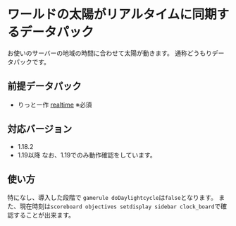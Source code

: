 # ワールドの太陽がリアルタイムに同期するデータパック
お使いのサーバーの地域の時間に合わせて太陽が動きます。
通称どうもりデータパックです。
## 前提データパック
-   りっとー作 [realtime](https://github.com/Lit-to/realtime)
※必須
## 対応バージョン
-   1.18.2
-   1.19以降
なお、1.19でのみ動作確認をしています。
## 使い方
特になし、導入した段階で
``gamerule doDaylightcycle``は``false``となります。
また、現在時刻は``scoreboard objectives setdisplay sidebar clock_board``で確認することが出来ます。





